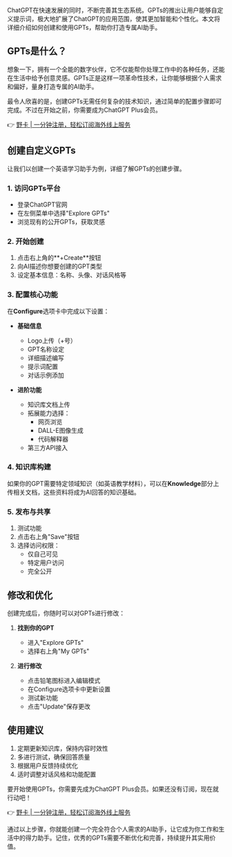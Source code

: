 ChatGPT在快速发展的同时，不断完善其生态系统。GPTs的推出让用户能够自定义提示词，极大地扩展了ChatGPT的应用范围，使其更加智能和个性化。本文将详细介绍如何创建和使用GPTs，帮助你打造专属AI助手。

## GPTs是什么？

想象一下，拥有一个全能的数字伙伴，它不仅能帮你处理工作中的各种任务，还能在生活中给予创意灵感。GPTs正是这样一项革命性技术，让你能够根据个人需求和偏好，量身打造专属的AI助手。

最令人欣喜的是，创建GPTs无需任何复杂的技术知识，通过简单的配置步骤即可完成。不过在开始之前，你需要成为ChatGPT Plus会员。

👉 [野卡 | 一分钟注册，轻松订阅海外线上服务](https://bit.ly/bewildcard)

## 创建自定义GPTs

让我们以创建一个英语学习助手为例，详细了解GPTs的创建步骤。

### 1. 访问GPTs平台
- 登录ChatGPT官网
- 在左侧菜单中选择"Explore GPTs"
- 浏览现有的公开GPTs，获取灵感

### 2. 开始创建
1. 点击右上角的**+Create**按钮
2. 向AI描述你想要创建的GPT类型
3. 设定基本信息：名称、头像、对话风格等

### 3. 配置核心功能
在**Configure**选项卡中完成以下设置：

- **基础信息**
  - Logo上传（+号）
  - GPT名称设定
  - 详细描述编写
  - 提示词配置
  - 对话示例添加

- **进阶功能**
  - 知识库文档上传
  - 拓展能力选择：
    - 网页浏览
    - DALL-E图像生成
    - 代码解释器
  - 第三方API接入

### 4. 知识库构建
如果你的GPT需要特定领域知识（如英语教学材料），可以在**Knowledge**部分上传相关文档，这些资料将成为AI回答的知识基础。

### 5. 发布与共享
1. 测试功能
2. 点击右上角"Save"按钮
3. 选择访问权限：
   - 仅自己可见
   - 特定用户访问
   - 完全公开

## 修改和优化

创建完成后，你随时可以对GPTs进行修改：

1. **找到你的GPT**
   - 进入"Explore GPTs"
   - 选择右上角"My GPTs"

2. **进行修改**
   - 点击铅笔图标进入编辑模式
   - 在Configure选项卡中更新设置
   - 测试新功能
   - 点击"Update"保存更改

## 使用建议

1. 定期更新知识库，保持内容时效性
2. 多进行测试，确保回答质量
3. 根据用户反馈持续优化
4. 适时调整对话风格和功能配置

要开始使用GPTs，你需要先成为ChatGPT Plus会员。如果还没有订阅，现在就行动吧！

👉 [野卡 | 一分钟注册，轻松订阅海外线上服务](https://bit.ly/bewildcard)

通过以上步骤，你就能创建一个完全符合个人需求的AI助手，让它成为你工作和生活中的得力助手。记住，优秀的GPTs需要不断优化和完善，持续提升其实用价值。